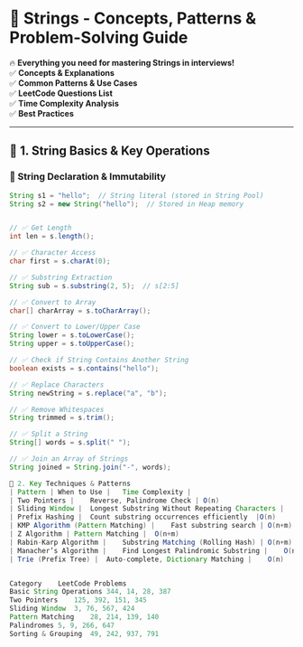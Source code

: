 # 📌 Strings - Concepts, Patterns & Problem-Solving Guide

🔥 **Everything you need for mastering Strings in interviews!**  
✅ **Concepts & Explanations**  
✅ **Common Patterns & Use Cases**  
✅ **LeetCode Questions List**  
✅ **Time Complexity Analysis**  
✅ **Best Practices**

---

## **📌 1. String Basics & Key Operations**

### **🔹 String Declaration & Immutability**

```java
String s1 = "hello";  // String literal (stored in String Pool)
String s2 = new String("hello");  // Stored in Heap memory


// ✅ Get Length
int len = s.length();

// ✅ Character Access
char first = s.charAt(0);

// ✅ Substring Extraction
String sub = s.substring(2, 5);  // s[2:5]

// ✅ Convert to Array
char[] charArray = s.toCharArray();

// ✅ Convert to Lower/Upper Case
String lower = s.toLowerCase();
String upper = s.toUpperCase();

// ✅ Check if String Contains Another String
boolean exists = s.contains("hello");

// ✅ Replace Characters
String newString = s.replace("a", "b");

// ✅ Remove Whitespaces
String trimmed = s.trim();

// ✅ Split a String
String[] words = s.split(" ");

// ✅ Join an Array of Strings
String joined = String.join("-", words);

📌 2. Key Techniques & Patterns
| Pattern |	When to Use |	Time Complexity |
| Two Pointers |	Reverse, Palindrome Check |	O(n)
| Sliding Window |	Longest Substring Without Repeating Characters |	O(n)
| Prefix Hashing |	Count substring occurrences efficiently	 |O(n)
| KMP Algorithm (Pattern Matching) |	Fast substring search |	O(n+m)
| Z Algorithm |	Pattern Matching |	O(n+m)
| Rabin-Karp Algorithm |	Substring Matching (Rolling Hash) |	O(n+m)
| Manacher’s Algorithm |	Find Longest Palindromic Substring |	O(n)
| Trie (Prefix Tree) |	Auto-complete, Dictionary Matching |	O(n)


Category	LeetCode Problems
Basic String Operations	344, 14, 28, 387
Two Pointers	125, 392, 151, 345
Sliding Window	3, 76, 567, 424
Pattern Matching	28, 214, 139, 140
Palindromes	5, 9, 266, 647
Sorting & Grouping	49, 242, 937, 791
```
